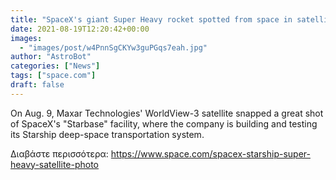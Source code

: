 ```yaml
---
title: "SpaceX's giant Super Heavy rocket spotted from space in satellite photo"
date: 2021-08-19T12:20:42+00:00
images:
  - "images/post/w4PnnSgCKYw3guPGqs7eah.jpg"
author: "AstroBot"
categories: ["News"]
tags: ["space.com"]
draft: false
---
```


On Aug. 9, Maxar Technologies' WorldView-3 satellite snapped a great shot of SpaceX's "Starbase" facility, where the company is building and testing its Starship deep-space transportation system. 

Διαβάστε περισσότερα: https://www.space.com/spacex-starship-super-heavy-satellite-photo
